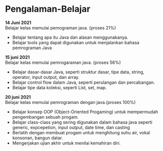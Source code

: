# Pengalaman-Belajar

 **14 Juni 2021**<br>
 Belajar kelas memulai pemograman java. (proses 21%)
 * Belajar tentang apa itu Java dan alasan menggunakanya.
 * Belajar tools yang dapat digunakan untuk menjalankan bahasa pemrograman Java

**15 juni 2021**<br>
Belajar kelas memulai pemrogaraman java. (proses 56%)
* Belajar dasar-dasar Java, seperti struktur dasar, tipe data, string, operator, input output, dan array.
* Belajar control flow dalam Java, seperti perulangan dan percabangan.
* Belajar tipe data koleksi, seperti List, set, map.

**20 juni 2021**<br>
Belajar kelas memulai pemrograman dengan java.(proses 100%)
* Belajar konsep OOP (Object-Oriented Progaming) untuk mempermudah pengembangan sebuah progam.
* Belajar class-class yang sering digunakan dalam bahasa java seperti generic, expcepetion, input output, date time, dan casting
* Berlatih dengan membuat progam untuk menghitung suhu air, vokal konsonan, bangun datar.
* Mengerjakan ujian akhir untuk menilai kemahiran diri.

